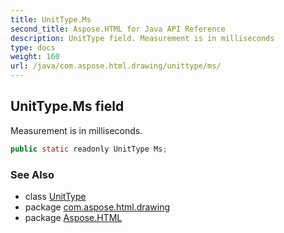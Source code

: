 ```yaml
---
title: UnitType.Ms
second_title: Aspose.HTML for Java API Reference
description: UnitType field. Measurement is in milliseconds
type: docs
weight: 160
url: /java/com.aspose.html.drawing/unittype/ms/
---
```

## UnitType.Ms field

Measurement is in milliseconds.

```java
public static readonly UnitType Ms;
```

### See Also

* class [UnitType](../)
* package [com.aspose.html.drawing](../../unittype/)
* package [Aspose.HTML](../../../)
